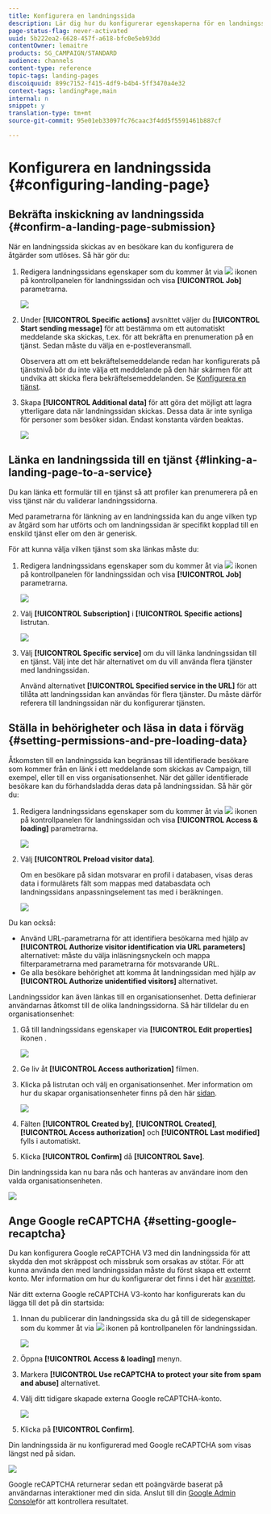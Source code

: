 ```yaml
---
title: Konfigurera en landningssida
description: Lär dig hur du konfigurerar egenskaperna för en landningssida.
page-status-flag: never-activated
uuid: 5b222ea2-6628-457f-a618-bfc0e5eb93dd
contentOwner: lemaitre
products: SG_CAMPAIGN/STANDARD
audience: channels
content-type: reference
topic-tags: landing-pages
discoiquuid: 899c7152-f415-4df9-b4b4-5ff3470a4e32
context-tags: landingPage,main
internal: n
snippet: y
translation-type: tm+mt
source-git-commit: 95e01eb33097fc76caac3f4dd5f5591461b887cf

---
```



# Konfigurera en landningssida {#configuring-landing-page}

## Bekräfta inskickning av landningssida {#confirm-a-landing-page-submission}

När en landningssida skickas av en besökare kan du konfigurera de åtgärder som utlöses. Så här gör du:

1. Redigera landningssidans egenskaper som du kommer åt via ![](assets/edit_darkgrey-24px.png) ikonen på kontrollpanelen för landningssidan och visa **[!UICONTROL Job]** parametrarna.

   ![](assets/lp_edit_properties_button.png)

1. Under **[!UICONTROL Specific actions]** avsnittet väljer du **[!UICONTROL Start sending message]** för att bestämma om ett automatiskt meddelande ska skickas, t.ex. för att bekräfta en prenumeration på en tjänst. Sedan måste du välja en e-postleveransmall.

   Observera att om ett bekräftelsemeddelande redan har konfigurerats på tjänstnivå bör du inte välja ett meddelande på den här skärmen för att undvika att skicka flera bekräftelsemeddelanden. Se [Konfigurera en tjänst](../../audiences/using/creating-a-service.md).

1. Skapa **[!UICONTROL Additional data]** för att göra det möjligt att lagra ytterligare data när landningssidan skickas. Dessa data är inte synliga för personer som besöker sidan. Endast konstanta värden beaktas.

   ![](assets/lp_parameters_6.png)

## Länka en landningssida till en tjänst {#linking-a-landing-page-to-a-service}

Du kan länka ett formulär till en tjänst så att profiler kan prenumerera på en viss tjänst när du validerar landningssidorna.

Med parametrarna för länkning av en landningssida kan du ange vilken typ av åtgärd som har utförts och om landningssidan är specifikt kopplad till en enskild tjänst eller om den är generisk.

För att kunna välja vilken tjänst som ska länkas måste du:

1. Redigera landningssidans egenskaper som du kommer åt via ![](assets/edit_darkgrey-24px.png) ikonen på kontrollpanelen för landningssidan och visa **[!UICONTROL Job]** parametrarna.

   ![](assets/lp_edit_properties_button.png)

1. Välj **[!UICONTROL Subscription]** i **[!UICONTROL Specific actions]** listrutan.

   ![](assets/lp_parameters_5.png)

1. Välj **[!UICONTROL Specific service]** om du vill länka landningssidan till en tjänst. Välj inte det här alternativet om du vill använda flera tjänster med landningssidan.

   Använd alternativet **[!UICONTROL Specified service in the URL]** för att tillåta att landningssidan kan användas för flera tjänster. Du måste därför referera till landningssidan när du konfigurerar tjänsten.

## Ställa in behörigheter och läsa in data i förväg {#setting-permissions-and-pre-loading-data}

Åtkomsten till en landningssida kan begränsas till identifierade besökare som kommer från en länk i ett meddelande som skickas av Campaign, till exempel, eller till en viss organisationsenhet.
När det gäller identifierade besökare kan du förhandsladda deras data på landningssidan. Så här gör du:

1. Redigera landningssidans egenskaper som du kommer åt via ![](assets/edit_darkgrey-24px.png) ikonen på kontrollpanelen för landningssidan och visa **[!UICONTROL Access & loading]** parametrarna.

   ![](assets/lp_edit_properties_button.png)

1. Välj **[!UICONTROL Preload visitor data]**.

   Om en besökare på sidan motsvarar en profil i databasen, visas deras data i formulärets fält som mappas med databasdata och landningssidans anpassningselement tas med i beräkningen.

   ![](assets/lp_parameters_3.png)

Du kan också:

* Använd URL-parametrarna för att identifiera besökarna med hjälp av **[!UICONTROL Authorize visitor identification via URL parameters]** alternativet: måste du välja inläsningsnyckeln och mappa filterparametrarna med parametrarna för motsvarande URL.
* Ge alla besökare behörighet att komma åt landningssidan med hjälp av **[!UICONTROL Authorize unidentified visitors]** alternativet.

Landningssidor kan även länkas till en organisationsenhet. Detta definierar användarnas åtkomst till de olika landningssidorna. Så här tilldelar du en organisationsenhet:

1. Gå till landningssidans egenskaper via **[!UICONTROL Edit properties]** ikonen .

   ![](assets/lp_parameters_google3.png)

1. Ge liv åt **[!UICONTROL Access authorization]** filmen.

1. Klicka på listrutan och välj en organisationsenhet. Mer information om hur du skapar organisationsenheter finns på den här [sidan](../../administration/using/organizational-units.md).

   ![](assets/lp_org_unit_2.png)

1. Fälten **[!UICONTROL Created by]**, **[!UICONTROL Created]**, **[!UICONTROL Access authorization]** och **[!UICONTROL Last modified]** fylls i automatiskt.

1. Klicka **[!UICONTROL Confirm]** då **[!UICONTROL Save]**.

Din landningssida kan nu bara nås och hanteras av användare inom den valda organisationsenheten.

![](assets/lp_org_unit_3.png)

## Ange Google reCAPTCHA {#setting-google-recaptcha}

Du kan konfigurera Google reCAPTCHA V3 med din landningssida för att skydda den mot skräppost och missbruk som orsakas av stötar. För att kunna använda den med landningssidan måste du först skapa ett externt konto. Mer information om hur du konfigurerar det finns i det här [avsnittet](../../administration/using/external-accounts.md#google-recaptcha-external-account).

När ditt externa Google reCAPTCHA V3-konto har konfigurerats kan du lägga till det på din startsida:

1. Innan du publicerar din landningssida ska du gå till de sidegenskaper som du kommer åt via ![](assets/edit_darkgrey-24px.png) ikonen på kontrollpanelen för landningssidan.

   ![](assets/lp_parameters_google3.png)

1. Öppna **[!UICONTROL Access & loading]** menyn.
1. Markera **[!UICONTROL Use reCAPTCHA to protect your site from spam and abuse]** alternativet.
1. Välj ditt tidigare skapade externa Google reCAPTCHA-konto.

   ![](assets/lp_parameters_google.png)

1. Klicka på **[!UICONTROL Confirm]**.

Din landningssida är nu konfigurerad med Google reCAPTCHA som visas längst ned på sidan.

![](assets/lp_parameters_google2.png)

Google reCAPTCHA returnerar sedan ett poängvärde baserat på användarnas interaktioner med din sida. Anslut till din [Google Admin Console](https://g.co/recaptcha/admin)för att kontrollera resultatet.
